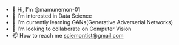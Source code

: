 - 👋 Hi, I’m @mamunemon-01
- 👀 I’m interested in Data Science
- 🌱 I’m currently learning GANs(Generative Adverserial Networks)
- 💞️ I’m looking to collaborate on Computer Vision
- 📫 How to reach me sciemontist@gmail.com

<!---
mamunemon-01/mamunemon-01 is a ✨ special ✨ repository because its `README.md` (this file) appears on your GitHub profile.
You can click the Preview link to take a look at your changes.
--->

